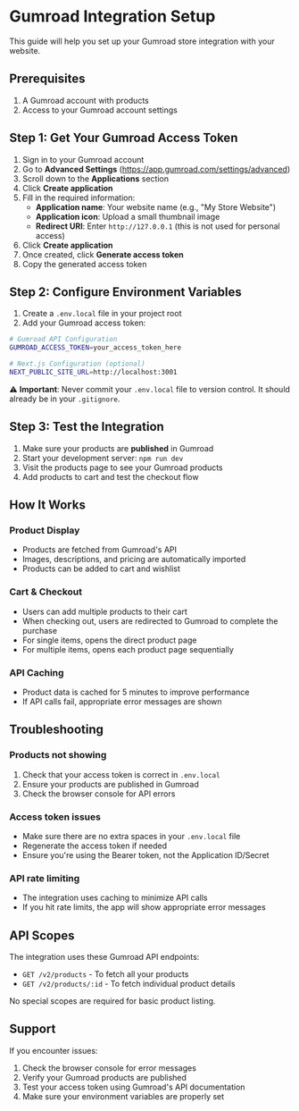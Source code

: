 # Gumroad Integration Setup

This guide will help you set up your Gumroad store integration with your website.

## Prerequisites

1. A Gumroad account with products
2. Access to your Gumroad account settings

## Step 1: Get Your Gumroad Access Token

1. Sign in to your Gumroad account
2. Go to **Advanced Settings** (https://app.gumroad.com/settings/advanced)
3. Scroll down to the **Applications** section
4. Click **Create application**
5. Fill in the required information:
   - **Application name**: Your website name (e.g., "My Store Website")
   - **Application icon**: Upload a small thumbnail image
   - **Redirect URI**: Enter `http://127.0.0.1` (this is not used for personal access)
6. Click **Create application**
7. Once created, click **Generate access token**
8. Copy the generated access token

## Step 2: Configure Environment Variables

1. Create a `.env.local` file in your project root
2. Add your Gumroad access token:

```bash
# Gumroad API Configuration
GUMROAD_ACCESS_TOKEN=your_access_token_here

# Next.js Configuration (optional)
NEXT_PUBLIC_SITE_URL=http://localhost:3001
```

⚠️ **Important**: Never commit your `.env.local` file to version control. It should already be in your `.gitignore`.

## Step 3: Test the Integration

1. Make sure your products are **published** in Gumroad
2. Start your development server: `npm run dev`
3. Visit the products page to see your Gumroad products
4. Add products to cart and test the checkout flow

## How It Works

### Product Display
- Products are fetched from Gumroad's API
- Images, descriptions, and pricing are automatically imported
- Products can be added to cart and wishlist

### Cart & Checkout
- Users can add multiple products to their cart
- When checking out, users are redirected to Gumroad to complete the purchase
- For single items, opens the direct product page
- For multiple items, opens each product page sequentially

### API Caching
- Product data is cached for 5 minutes to improve performance
- If API calls fail, appropriate error messages are shown

## Troubleshooting

### Products not showing
1. Check that your access token is correct in `.env.local`
2. Ensure your products are published in Gumroad
3. Check the browser console for API errors

### Access token issues
- Make sure there are no extra spaces in your `.env.local` file
- Regenerate the access token if needed
- Ensure you're using the Bearer token, not the Application ID/Secret

### API rate limiting
- The integration uses caching to minimize API calls
- If you hit rate limits, the app will show appropriate error messages

## API Scopes

The integration uses these Gumroad API endpoints:
- `GET /v2/products` - To fetch all your products
- `GET /v2/products/:id` - To fetch individual product details

No special scopes are required for basic product listing.

## Support

If you encounter issues:
1. Check the browser console for error messages
2. Verify your Gumroad products are published
3. Test your access token using Gumroad's API documentation
4. Make sure your environment variables are properly set 